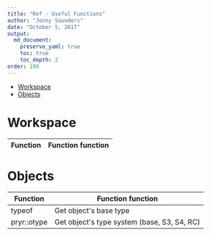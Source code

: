 ```yaml
---
title: "Ref - Useful Functions"
author: "Jonny Saunders"
date: "October 5, 2017"
output: 
  md_document:
    preserve_yaml: true
    toc: true
    toc_depth: 2
order: 100
---
```


-   [Workspace](#workspace)
-   [Objects](#objects)

Workspace
=========

<table>
<thead>
<tr class="header">
<th>Function</th>
<th>Function function</th>
</tr>
</thead>
<tbody>
</tbody>
</table>

Objects
=======

<table>
<thead>
<tr class="header">
<th>Function</th>
<th>Function function</th>
</tr>
</thead>
<tbody>
<tr class="odd">
<td>typeof</td>
<td>Get object's base type</td>
</tr>
<tr class="even">
<td>pryr::otype</td>
<td>Get object's type system (base, S3, S4, RC)</td>
</tr>
</tbody>
</table>
